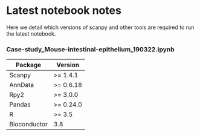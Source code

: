 # Latest notebook notes

Here we detail which versions of scanpy and other tools are required to run the latest notebook.

### Case-study_Mouse-intestinal-epithelium_190322.ipynb

| Package      | Version   |
|--------------|-----------|
| Scanpy       | >= 1.4.1  |
| AnnData      | >= 0.6.18 |
| Rpy2         | >= 3.0.0  |
| Pandas       | >= 0.24.0 |
| R            | >= 3.5    |
| Bioconductor | 3.8       |

